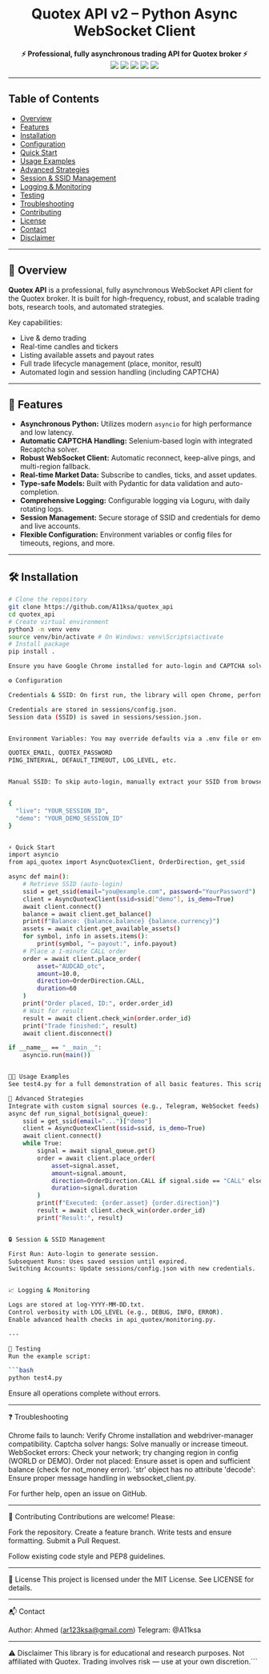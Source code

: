 <div align="center">
  <h1>Quotex API v2 – Python Async WebSocket Client</h1>
  <p>
    <b>⚡ Professional, fully asynchronous trading API for Quotex broker ⚡</b><br>
    <img src="https://img.shields.io/pypi/pyversions/pandas?label=python&logo=python" />
    <img src="https://img.shields.io/github/license/A11ksa/quotex_api?style=flat-square" />
    <img src="https://img.shields.io/badge/async-supported-brightgreen?logo=python"/>
    <img src="https://img.shields.io/badge/recaptcha-auto-blue"/>
    <img src="https://img.shields.io/badge/status-stable-success?logo=github"/>
  </p>
</div>

---

## Table of Contents
* [Overview](#overview)
* [Features](#features)
* [Installation](#installation)
* [Configuration](#configuration)
* [Quick Start](#quick-start)
* [Usage Examples](#usage-examples)
* [Advanced Strategies](#advanced-strategies)
* [Session & SSID Management](#session--ssid-management)
* [Logging & Monitoring](#logging--monitoring)
* [Testing](#testing)
* [Troubleshooting](#troubleshooting)
* [Contributing](#contributing)
* [License](#license)
* [Contact](#contact)
* [Disclaimer](#disclaimer)

---

## 📖 Overview
**Quotex API** is a professional, fully asynchronous WebSocket API client for the Quotex broker. It is built for high-frequency, robust, and scalable trading bots, research tools, and automated strategies.

Key capabilities:
* Live & demo trading
* Real-time candles and tickers
* Listing available assets and payout rates
* Full trade lifecycle management (place, monitor, result)
* Automated login and session handling (including CAPTCHA)

---

## 🚀 Features
* **Asynchronous Python:** Utilizes modern `asyncio` for high performance and low latency.
* **Automatic CAPTCHA Handling:** Selenium-based login with integrated Recaptcha solver.
* **Robust WebSocket Client:** Automatic reconnect, keep-alive pings, and multi-region fallback.
* **Real-time Market Data:** Subscribe to candles, ticks, and asset updates.
* **Type-safe Models:** Built with Pydantic for data validation and auto-completion.
* **Comprehensive Logging:** Configurable logging via Loguru, with daily rotating logs.
* **Session Management:** Secure storage of SSID and credentials for demo and live accounts.
* **Flexible Configuration:** Environment variables or config files for timeouts, regions, and more.

---

## 🛠️ Installation
```bash
# Clone the repository
git clone https://github.com/A11ksa/quotex_api
cd quotex_api
# Create virtual environment
python3 -m venv venv
source venv/bin/activate # On Windows: venv\Scripts\activate
# Install package
pip install .

Ensure you have Google Chrome installed for auto-login and CAPTCHA solving.

⚙️ Configuration

Credentials & SSID: On first run, the library will open Chrome, perform login at https://qxbroker.com/en/sign-in, solve CAPTCHA, and extract SSID.

Credentials are stored in sessions/config.json.
Session data (SSID) is saved in sessions/session.json.


Environment Variables: You may override defaults via a .env file or environment variables:

QUOTEX_EMAIL, QUOTEX_PASSWORD
PING_INTERVAL, DEFAULT_TIMEOUT, LOG_LEVEL, etc.


Manual SSID: To skip auto-login, manually extract your SSID from browser DevTools (after logging into Quotex) and place it in sessions/session.json:


{
  "live": "YOUR_SESSION_ID",
  "demo": "YOUR_DEMO_SESSION_ID"
}


⚡ Quick Start
import asyncio
from api_quotex import AsyncQuotexClient, OrderDirection, get_ssid

async def main():
    # Retrieve SSID (auto-login)
    ssid = get_ssid(email="you@example.com", password="YourPassword")
    client = AsyncQuotexClient(ssid=ssid["demo"], is_demo=True)
    await client.connect()
    balance = await client.get_balance()
    print(f"Balance: {balance.balance} {balance.currency}")
    assets = await client.get_available_assets()
    for symbol, info in assets.items():
        print(symbol, "→ payout:", info.payout)
    # Place a 1-minute CALL order
    order = await client.place_order(
        asset="AUDCAD_otc",
        amount=10.0,
        direction=OrderDirection.CALL,
        duration=60
    )
    print("Order placed, ID:", order.order_id)
    # Wait for result
    result = await client.check_win(order.order_id)
    print("Trade finished:", result)
    await client.disconnect()

if __name__ == "__main__":
    asyncio.run(main())


🧑‍💻 Usage Examples
See test4.py for a full demonstration of all basic features. This script walks through login, balance retrieval, asset listing, order placement, and result fetching.

🤖 Advanced Strategies
Integrate with custom signal sources (e.g., Telegram, WebSocket feeds) to build automated bots:
async def run_signal_bot(signal_queue):
    ssid = get_ssid(email="...")["demo"]
    client = AsyncQuotexClient(ssid=ssid, is_demo=True)
    await client.connect()
    while True:
        signal = await signal_queue.get()
        order = await client.place_order(
            asset=signal.asset,
            amount=signal.amount,
            direction=OrderDirection.CALL if signal.side == "CALL" else OrderDirection.PUT,
            duration=signal.duration
        )
        print(f"Executed: {order.asset} {order.direction}")
        result = await client.check_win(order.order_id)
        print("Result:", result)


🔒 Session & SSID Management

First Run: Auto-login to generate session.
Subsequent Runs: Uses saved session until expired.
Switching Accounts: Update sessions/config.json with new credentials.


📈 Logging & Monitoring

Logs are stored at log-YYYY-MM-DD.txt.
Control verbosity with LOG_LEVEL (e.g., DEBUG, INFO, ERROR).
Enable advanced health checks in api_quotex/monitoring.py.

---

🧪 Testing
Run the example script:

```bash
python test4.py
```

Ensure all operations complete without errors.

---

❓ Troubleshooting

Chrome fails to launch: Verify Chrome installation and webdriver-manager compatibility.
Captcha solver hangs: Solve manually or increase timeout.
WebSocket errors: Check your network; try changing region in config (WORLD or DEMO).
Order not placed: Ensure asset is open and sufficient balance (check for not_money error).
'str' object has no attribute 'decode': Ensure proper message handling in websocket_client.py.

For further help, open an issue on GitHub.

---

🤝 Contributing
Contributions are welcome! Please:

Fork the repository.
Create a feature branch.
Write tests and ensure formatting.
Submit a Pull Request.

Follow existing code style and PEP8 guidelines.

---

📄 License
This project is licensed under the MIT License. See LICENSE for details.

---

📬 Contact

Author: Ahmed (ar123ksa@gmail.com)
Telegram: @A11ksa

---

⚠️ Disclaimer
This library is for educational and research purposes. Not affiliated with Quotex. Trading involves risk — use at your own discretion.```

